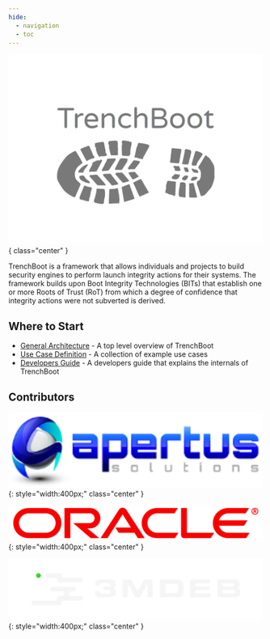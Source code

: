 ```yaml
---
hide:
  - navigation
  - toc
---
```


![](/img/logo.svg){ class="center" }

TrenchBoot is a framework that allows individuals and projects to build
security engines to perform launch integrity actions for their systems. The
framework builds upon Boot Integrity Technologies (BITs) that establish one or
more Roots of Trust (RoT) from which a degree of confidence that integrity
actions were not subverted is derived.

## Where to Start

* [General Architecture](documentation/Architecture.md) - A top level overview of TrenchBoot
* [Use Case Definition](documentation/UseCases.md) - A collection of example use cases
* [Developers Guide](documentation/DevelopersGuide.md) - A developers guide that explains the internals of TrenchBoot

## Contributors

![Apertus Solutions](/assets/apertus_logo.svg){: style="width:400px;" class="center" }

![Oracle](/assets/oracle_logo.svg){: style="width:400px;" class="center" }

![3mdeb Embedded System Consulting](/assets/3mdeb_logo.svg){: style="width:400px;" class="center"  }
